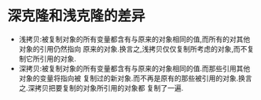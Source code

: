 # 深克隆和浅克隆的差异

- 浅拷贝:被复制对象的所有变量都含有与原来的对象相同的值,而所有的对其他对象的引用仍然指向 原来的对象.换言之,浅拷贝仅仅复制所考虑的对象,而不复制它所引用的对象. 
- 深拷贝:被复制对象的所有变量都含有与原来的对象相同的值.而那些引用其他对象的变量将指向被 复制过的新对象.而不再是原有的那些被引用的对象.换言之.深拷贝把要复制的对象所引用的对象都 复制了一遍.